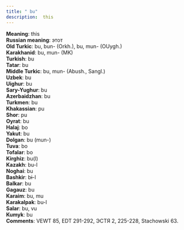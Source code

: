 ```yaml
---
title: " bu"
description:  this
---
```


<strong>Meaning</strong>:  this<br>
<strong>Russian meaning</strong>:  этот<br>
<strong>Old Turkic</strong>:  bu, bun- (Orkh.), bu, mun- (OUygh.)<br>
<strong>Karakhanid</strong>:  bu, mun- (MK)<br>
<strong>Turkish</strong>:  bu<br>
<strong>Tatar</strong>:  bu<br>
<strong>Middle Turkic</strong>:  bu, mun- (Abush., Sangl.)<br>
<strong>Uzbek</strong>:  bu<br>
<strong>Uighur</strong>:  bu<br>
<strong>Sary-Yughur</strong>:  bu<br>
<strong>Azerbaidzhan</strong>:  bu<br>
<strong>Turkmen</strong>:  bu<br>
<strong>Khakassian</strong>:  pu<br>
<strong>Shor</strong>:  pu<br>
<strong>Oyrat</strong>:  bu<br>
<strong>Halaj</strong>:  bo<br>
<strong>Yakut</strong>:  bu<br>
<strong>Dolgan</strong>:  bu (mun-)<br>
<strong>Tuva</strong>:  bo<br>
<strong>Tofalar</strong>:  bo<br>
<strong>Kirghiz</strong>:  bu(l)<br>
<strong>Kazakh</strong>:  bu-l<br>
<strong>Noghai</strong>:  bu<br>
<strong>Bashkir</strong>:  bɨ-l<br>
<strong>Balkar</strong>:  bu<br>
<strong>Gagauz</strong>:  bu<br>
<strong>Karaim</strong>:  bu, mu<br>
<strong>Karakalpak</strong>:  bu-l<br>
<strong>Salar</strong>:  bu, vu<br>
<strong>Kumyk</strong>:  bu<br>
<strong>Comments</strong>:  VEWT 85, EDT 291-292, ЭСТЯ 2, 225-228, Stachowski 63.<br>



